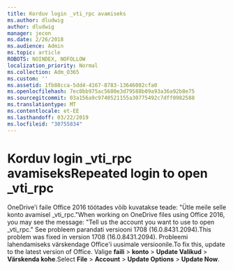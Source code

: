 ```yaml
---
title: Korduv login _vti_rpc avamiseks
ms.author: dludwig
author: dludwig
manager: jecon
ms.date: 2/26/2018
ms.audience: Admin
ms.topic: article
ROBOTS: NOINDEX, NOFOLLOW
localization_priority: Normal
ms.collection: Adm_O365
ms.custom: ''
ms.assetid: 1fb88cca-5dd4-4167-8783-13646082cfa0
ms.openlocfilehash: 7ec0bb975ac5600e3d79588b09a93a36a92b8e75
ms.sourcegitcommit: 03a156a9c9740521155a30775492c7dff0982588
ms.translationtype: MT
ms.contentlocale: et-EE
ms.lasthandoff: 03/22/2019
ms.locfileid: "30755834"
---
```

# <a name="repeated-login-to-open-vtirpc"></a><span data-ttu-id="82edf-102">Korduv login _vti_rpc avamiseks</span><span class="sxs-lookup"><span data-stu-id="82edf-102">Repeated login to open _vti_rpc</span></span>

<span data-ttu-id="82edf-103">OneDrive'i faile Office 2016 töötades võib kuvatakse teade: "Ütle meile selle konto avamisel _vti_rpc."</span><span class="sxs-lookup"><span data-stu-id="82edf-103">When working on OneDrive files using Office 2016, you may see the message: "Tell us the account you want to use to open _vti_rpc."</span></span> <span data-ttu-id="82edf-104">See probleem parandati versiooni 1708 (16.0.8431.2094).</span><span class="sxs-lookup"><span data-stu-id="82edf-104">This problem was fixed in version 1708 (16.0.8431.2094).</span></span> <span data-ttu-id="82edf-105">Probleemi lahendamiseks värskendage Office'i uusimale versioonile.</span><span class="sxs-lookup"><span data-stu-id="82edf-105">To fix this, update to the latest version of Office.</span></span> <span data-ttu-id="82edf-106">Valige **faili** \> **konto** \> **Update Valikud** \> **Värskenda kohe**.</span><span class="sxs-lookup"><span data-stu-id="82edf-106">Select **File** \> **Account** \> **Update Options** \> **Update Now**.</span></span>
  

